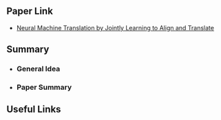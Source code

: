 ## Paper Link

- [Neural Machine Translation by Jointly Learning to Align and Translate](https://arxiv.org/abs/1409.0473)

## Summary
-	### General Idea

-	### Paper Summary

## Useful Links

